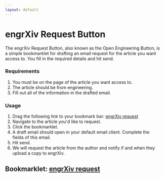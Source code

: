 ```yaml
---
layout: default
---
```


<h1>engrXiv Request Button</h1>

The engrXiv Request Button, also known as the Open Engineering Button, is a simple bookmarklet for drafting an email request for the article you want access to. You fill in the required details and hit send.

### Requirements
1. You must be on the page of the article you want access to.
2. The article should be from engineering.
3. Fill out all of the information in the drafted email.

### Usage
1. Drag the following link to your bookmark bar: [engrXiv request](javascript:(function(){location.href='mailto:request@engrxiv.org?SUBJECT=Open%20Engineering%20Request&BODY=URL%3A%20'+escape(location.href)+encodeURI('\r\nAuthor%20Email:%20\r\n\r\nYour%20Name:%20\r\nYour%20Affiliation:%20\r\nReason%20for%20request:%20')})();)
2. Navigate to the article you'd like to request.
3. Click the bookmarklet.
4. A draft email should open in your default email client. Complete the fields of this email.
5. Hit send.
6. We will request the article from the author and notify if and when they upload a copy to engrXiv.

## Bookmarklet: [engrXiv request](javascript:(function(){location.href='mailto:request@engrxiv.org?SUBJECT=Open%20Engineering%20Request&BODY=URL%3A%20'+escape(location.href)+encodeURI('\r\nAuthor%20Email:%20\r\n\r\nYour%20Name:%20\r\nYour%20Affiliation:%20\r\nReason%20for%20request:%20')})();)
